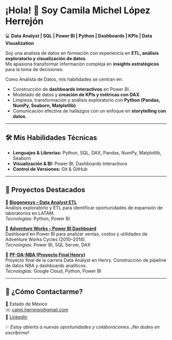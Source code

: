 # ¡Hola! 👋 Soy Camila Michel López Herrejón  

💻 **Data Analyst | SQL | Power BI | Python | Dashboards | KPIs | Data Visualization**  

Soy una analista de datos en formación con experiencia en **ETL, análisis exploratorio y visualización de datos**.  
Me apasiona transformar información compleja en **insights estratégicos** para la toma de decisiones.  

Como Analista de Datos, mis habilidades se centran en:  
- Construcción de **dashboards interactivos** en Power BI.  
- Modelado de datos y **creación de KPIs y métricas con DAX**.  
- Limpieza, transformación y análisis exploratorio con **Python (Pandas, NumPy, Seaborn, Matplotlib)**.  
- Comunicación efectiva de hallazgos con un enfoque en **storytelling con datos**.  

---

## 🛠️ Mis Habilidades Técnicas
- **Lenguajes & Librerías:** Python, SQL, DAX, Pandas, NumPy, Matplotlib, Seaborn  
- **Visualización & BI:** Power BI, Dashboards Interactivos  
- **Control de Versiones:** Git & GitHub  

---

## 🚀 Proyectos Destacados
🔹 **[Biogenesys – Data Analyst ETL](https://github.com/camiiherrejon-collab/Biogenesys-Data-Analyst---ETL)**  
Análisis exploratorio y ETL para identificar oportunidades de expansión de laboratorios en LATAM.  
*Tecnologías:* Python, Power BI  

🔹 **[Adventure Works – Power BI Dashboard](https://github.com/camiiherrejon-collab/PowerBI-AdventureWorks-Dashboard)**  
Dashboard en Power BI para analizar ventas, costos y utilidades de Adventure Works Cycles (2010–2014).  
*Tecnologías:* Power BI, SQL Server, DAX  

🔹 **[PF-DA-NBA (Proyecto Final Henry)](https://github.com/camiiherrejon-collab/PF-DA-NBA)**  
Proyecto final de la carrera Data Analyst en Henry. Construcción de pipeline de datos NBA y dashboards analíticos.  
*Tecnologías:* Google Cloud, Python, Power BI  

---

## 📩 ¿Cómo Contactarme?
📍 Estado de México  
✉️ [camii.herrejon@gmail.com](mail:camii.herrejon@gmail.com)  
🔗 [LinkedIn](https://www.linkedin.com/in/camila-l%C3%B3pez-data-analyst/)  

✨ *Estoy abierta a nuevas oportunidades y colaboraciones. ¡No dudes en escribirme!*  
